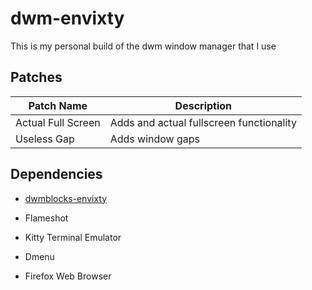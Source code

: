 # dwm-envixty

This is my personal build of the dwm window manager that I use

## Patches

| Patch Name         | Description                              |
|--------------------|------------------------------------------|
| Actual Full Screen | Adds and actual fullscreen functionality |
| Useless Gap        | Adds window gaps                         |


## Dependencies

- [dwmblocks-envixty](https://github.com/redkittty/dwmblocks-envixty)

- Flameshot

- Kitty Terminal Emulator

- Dmenu

- Firefox Web Browser

